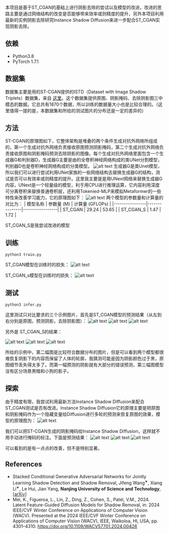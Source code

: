 本项目是基于ST_CGAN的基础上进行阴影去除的尝试以及模型的改进，改进的思路主要是通过网络结构的改变是否能够带来效率或则精度的提升，另外本项目利用最新的实例阴影去除研究Instance Shadow Diffusion来进一步配合ST_CGAN实现阴影去除。

## 依赖
* Python3.8
* PyTorch 1.7.1

## 数据集
数据集主要是用的ST-CGAN提供的ISTD（Dataset with Image Shadow Triplets）数据集，来自 [这里](https://github.com/DeepInsight-PCALab/ST-CGAN)。这个数据集提供原图、阴影掩码、去除阴影图三中模态的数据。它总共有1870个数据，所以训练的数据量大小也是比较合理的。（这里值得一提的是，本数据集和所给的测试图片的分布还是一定的差异的）
## 方法
ST-CGAN的原理图如下，它整体架构是堆叠的两个条件生成对抗外网络所组成的，第一个生成对抗外网络负责接收原图预测阴影掩码，第二个生成对抗外网络负责接收原图和阴影掩码预测去除阴影的图像。每个生成对抗外网络里面包含一个生成器G和判别器D，生成器G主要是由的全卷积神经网络构成的类UNet分割模型，判别器D也是卷积神经网络构成的分类模型。
![alt text](imgs/image.png)
生成器G是类Unet模型，所以我们可以进行尝试利用UNet家族的一些网络结构去替换生成器G的结构，测试是否可以有效率或则精度的提升。这里我主要是是用UNext网络来替换生成器G内容，UNext是一个轻量级的模型，利于用CPU进行推理运算，它内容利用深度可分离卷积来替换普通卷积层，还利用Tokenied-MLP来模拟Metaformer的一些特性来改善学习能力，它的原理图如下：
![alt text](imgs/image-1.png)
两个模型的参数量和计算量的对比为：
| 模型名称       | 参数量 (M) | 计算量 (GFLOPs) |
|----------------|---------------|-----------------|
| ST_CGAN       | 29.24          | 53.65          |
| ST_CGAN_S     | 1.47           | 1.72            |
 
 ST_CGAN_S是我尝试改进的模型


## 训练
```
python3 train.py
```
ST_CGAN模型在训练时的损失：
![alt text](logs/ST-CGAN0.png)

ST_CGAN_s模型在训练时的损失：
![alt text](logs/ST-CGAN1.png)
## 测试
```
python3 infer.py
```
这里测试只对比要求的三个示例图片，首先是ST_CGAN模型的预测结果（从左到右分别是原图，预测阴影，去除阴影图）：
![alt text](test_result0/grid_img1.jpg)
![alt text](test_result0/grid_img2.jpg)
![alt text](test_result0/grid_img3.jpg)

另外是 ST_CGAN_S的结果：

![alt text](test_result1/grid_img1.jpg)
![alt text](test_result1/grid_img2.jpg)
![alt text](test_result1/grid_img3.jpg)

所给的示例中，第二幅图是比较符合数据分布的图片，但是可以看到两个模型都很难恢复阴影下的内容而保留了人体的轮廓，我猜测可能是因为阴影颜色过于黑，原图细节丢失得太多了。而第一幅预测的阴影就有大部分的错误预测，第三幅图模型没有区分场景黑暗和小狗的影子。


## 探索
由于精度有限，我尝试利用最新方法Instance Shadow Diffusion来配合ST_CGAN测试是否有改进。Instance Shadow Diffusion它的原理主要是把原图和阴影掩码作为一个隐藏变量给Diffusion进行多轮的预测来恢复原图的效果，模型的原理图为：
![alt text](imgs/image2.png)

我们可以把ST-CGAN生成的阴影掩码给Instance Shadow Diffusion，这样就不用手动进行掩码的标注。下面是预测结果：
![alt text](imgs/sd1.png)
![alt text](imgs/sd0.png)
![alt text](imgs/sd2.png)

可以看到的是有一点点的改善，但不是特别显著。

## References
* Stacked Conditional Generative Adversarial Networks for Jointly Learning Shadow Detection and Shadow Removal, Jifeng Wang<sup>∗</sup>, Xiang Li<sup>∗</sup>, Le Hui, Jian Yang, **Nanjing University of Science and Technology**, [[arXiv]](https://arxiv.org/abs/1712.02478)
* Mei, K., Figueroa, L., Lin, Z., Ding, Z., Cohen, S., Patel, V.M., 2024. Latent Feature-Guided Diffusion Models for Shadow Removal, in: 2024 IEEE/CVF Winter Conference on Applications of Computer Vision (WACV). Presented at the 2024 IEEE/CVF Winter Conference on Applications of Computer Vision (WACV), IEEE, Waikoloa, HI, USA, pp. 4301–4310. https://doi.org/10.1109/WACV57701.2024.00426
